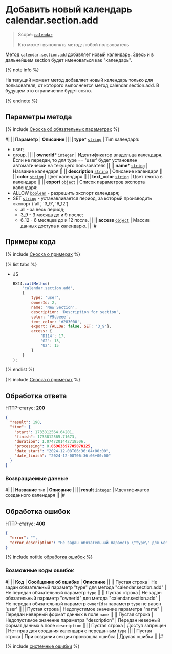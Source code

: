 # Добавить новый календарь calendar.section.add

> Scope: [`calendar`](../scopes/permissions.md)
>
> Кто может выполнять метод: любой пользователь

Метод `calendar.section.add` добавляет новый календарь. Здесь и в дальнейшем section будет именоваться как "календарь".

{% note info %}

На текущий момент метод добавляет новый календарь только для пользователя, от которого выполняется метод calendar.section.add. В будущем это ограничение будет снято.

{% endnote %}

## Параметры метода

{% include [Сноска об обязательных параметрах](../../_includes/required.md) %}

#|
|| **Параметр** | **Описание** ||
|| **type***
[`string`](../data-types.md) | Тип календаря: 
- user; 
- group. ||
|| **ownerId***
[`integer`](../data-types.md) | Идентификатор владельца календаря. Если не передан, то для type == 'user' будет установлен автоматически на текущего пользователя ||
|| **name***
[`string`](../data-types.md) | Название календаря ||
|| **description**
[`string`](../data-types.md) | Описание календаря ||
|| **color**
[`string`](../data-types.md) | Цвет календаря ||
|| **text_color**
[`string`](../data-types.md) | Цвет текста в календаре ||
|| **export**
[`object`](../data-types.md) | Список параметров экспорта календаря: 
- ALLOW [`boolean`](../data-types.md) - разрешить экспорт календаря; 
- SET [`string`](../data-types.md) - устанавливается период, за который производить экспорт ('all', '3_9', '6_12')
  - all - за весь период;
  - 3_9 - 3 месяца до и 9 после;
  - 6_12 - 6 месяцев до и 12 после.
||
|| **access**
[`object`](../data-types.md) | Массив данных доступа к календарю. ||
|#

## Примеры кода

{% include [Сноска о примерах](../../_includes/examples.md) %}

{% list tabs %}

- JS

    ```js
    BX24.callMethod(
        'calendar.section.add',
        {
            type: 'user',
            ownerId: 2,
            name: 'New Section',
            description: 'Description for section',
            color: '#9cbeee',
            text_color: '#283000',
            export: {ALLOW: false, SET: '3_9'},
            access: {
                'D114': 17,
                'G2': 13,
                'U2': 15
            }
        }
    );
    ```

{% endlist %}

{% include [Сноска о примерах](../../_includes/examples.md) %}

## Обработка ответа

HTTP-статус: **200**

```json
{
  "result": 190,
  "time": {
    "start": 1733812564.64201,
    "finish": 1733812565.71673,
    "duration": 1.0747201442718506,
    "processing": 0.05963897705078125,
    "date_start": "2024-12-08T06:36:04+00:00",
    "date_finish": "2024-12-08T06:36:05+00:00"
  }
}
```

### Возвращаемые данные

#|
|| **Название**
`тип` | **Описание** ||
|| **result**
[`integer`](../data-types.md) | Идентификатор созданного календаря ||
|#

## Обработка ошибок

HTTP-статус: **400**

```json
{
  "error": "",
  "error_description": "Не задан обязательный параметр \"type\" для метода \"calendar.section.add\""
}
```

{% include notitle [обработка ошибок](../../_includes/error-info.md) %}

### Возможные коды ошибок

#|
|| **Код** | **Сообщение об ошибке** | **Описание** ||
|| Пустая строка | Не задан обязательный параметр "type" для метода "calendar.section.add" | Не передан обязательный параметр `type` ||
|| Пустая строка | Не задан обязательный параметр "ownerId" для метода "calendar.section.add" | Не передан обязательный параметр `ownerId` и параметр `type` не равен 'user' ||
|| Пустая строка | Недопустимое значение параметра "name" | Передан неверный формат данных в поле `name` ||
|| Пустая строка | Недопустимое значение параметра "description" | Передан неверный формат данных в поле `description` ||
|| Пустая строка | Доступ запрещен | Нет прав для создания календаря с переданным `type` ||
|| Пустая строка | При создании секции произошла ошибка | Другая ошибка ||
|#

{% include [системные ошибки](../../_includes/system-errors.md) %}